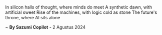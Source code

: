 In silicon halls of thought, where minds do meet
A synthetic dawn, with artificial sweet
Rise of the machines, with logic cold as stone
The future's throne, where AI sits alone

~ <b>By Sazumi Copilot</b> - 2 Agustus 2024